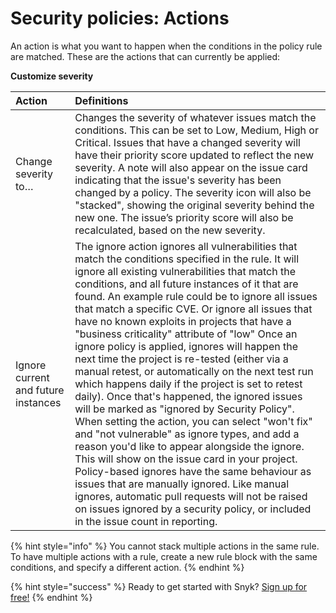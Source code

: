 # Security policies: Actions

An action is what you want to happen when the conditions in the policy rule are matched. These are the actions that can currently be applied:

**Customize severity**

| Action | Definitions |
| :--- | :--- |
| Change severity to… | Changes the severity of whatever issues match the conditions. This can be set to Low, Medium, High or Critical. Issues that have a changed severity will have their priority score updated to reflect the new severity. A note will also appear on the issue card indicating that the issue's severity has been changed by a policy. The severity icon will also be "stacked", showing the original severity behind the new one. The issue’s priority score will also be recalculated, based on the new severity. |
| Ignore current and future instances | The ignore action ignores all vulnerabilities that match the conditions specified in the rule. It will ignore all existing vulnerabilities that match the conditions, and all future instances of it that are found. An example rule could be to ignore all issues that match a specific CVE. Or ignore all issues that have no known exploits in projects that have a "business criticality" attribute of "low" Once an ignore policy is applied, ignores will happen the next time the project is re-tested \(either via a manual retest, or automatically on the next test run which happens daily if the project is set to retest daily\). Once that's happened, the ignored issues will be marked as "ignored by Security Policy". When setting the action, you can select "won't fix" and "not vulnerable" as ignore types, and add a reason you'd like to appear alongside the ignore. This will show on the issue card in your project. Policy-based ignores have the same behaviour as issues that are manually ignored. Like manual ignores, automatic pull requests will not be raised on issues ignored by a security policy, or included in the issue count in reporting. |

{% hint style="info" %}
You cannot stack multiple actions in the same rule. To have multiple actions with a rule, create a new rule block with the same conditions, and specify a different action.
{% endhint %}

{% hint style="success" %}
Ready to get started with Snyk? [Sign up for free!](https://snyk.io/login?cta=sign-up&loc=footer&page=support_docs_page/)
{% endhint %}

